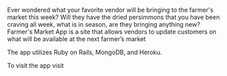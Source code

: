 Ever wondered what your favorite vendor will be bringing to the farmer's market this week? Will they have the dried persimmons that you have been craving all week, what is in season, are they bringing anything new? Farmer's Market App is a site that allows vendors to update customers on what will be available at the next farmer’s market

The app utilizes Ruby on Rails, MongoDB, and Heroku.

To visit the app visit <a href="http://farmersmarketapp.herokuapp.com/">